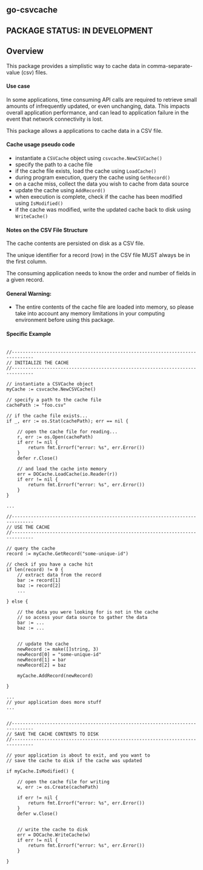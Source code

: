 ## go-csvcache


## PACKAGE STATUS: IN DEVELOPMENT

## Overview
This package provides a simplistic way to cache data in
comma-separate-value (csv) files.


#### Use case
In some applications, time consuming API calls are required to
retrieve small amounts of infrequently updated, or even unchanging,
data.  This impacts overall application performance, and can lead to
application failure in the event that network connectivity is lost.

This package allows a applications to cache data in a CSV file. 


#### Cache usage pseudo code
* instantiate a `CSVCache` object using `csvcache.NewCSVCache()`
* specify the path to a cache file
* if the cache file exists, load the cache using `LoadCache()`
* during program execution, query the cache using `GetRecord()`
* on a cache miss, collect the data you wish to cache from data source
* update the cache using `AddRecord()`
* when execution is complete, check if the cache has been modified
  using `IsModified()`
* if the cache was modified, write the updated cache back to disk
  using `WriteCache()`


#### Notes on the CSV File Structure
The cache contents are persisted on disk as a CSV file.  

The unique identifier for a record (row) in the CSV file MUST always
be in the first column.

The consuming application needs to know the order and number of fields
in a given record.


#### General Warning:
* The entire contents of the cache file are loaded into memory, so
  please take into account any memory limitations in your computing
  environment before using this package.


#### Specific Example
```

//------------------------------------------------------------------------------
// INITIALIZE THE CACHE 
//------------------------------------------------------------------------------

// instantiate a CSVCache object
myCache := csvcache.NewCSVCache()

// specify a path to the cache file
cachePath := "foo.csv"

// if the cache file exists...
if _, err := os.Stat(cachePath); err == nil {

	// open the cache file for reading...
	r, err := os.Open(cachePath)
	if err != nil {
		return fmt.Errorf("error: %s", err.Error())
	}
	defer r.Close()

	// and load the cache into memory
	err = DOCache.LoadCache(io.Reader(r))
	if err != nil {
		return fmt.Errorf("error: %s", err.Error())
	}
}

...

//------------------------------------------------------------------------------
// USE THE CACHE
//------------------------------------------------------------------------------

// query the cache
record := myCache.GetRecord("some-unique-id")

// check if you have a cache hit
if len(record) != 0 {
	// extract data from the record
	bar := record[1]
	baz := record[2]
	...

} else {

	// the data you were looking for is not in the cache
	// so access your data source to gather the data
	bar := ...
	baz := ...
	
	
	// update the cache
	newRecord := make([]string, 3)
	newRecord[0] = "some-unique-id"
	newRecord[1] = bar
	newRecord[2] = baz
	
	myCache.AddRecord(newRecord)

}

...
// your application does more stuff
...


//------------------------------------------------------------------------------
// SAVE THE CACHE CONTENTS TO DISK
//------------------------------------------------------------------------------

// your application is about to exit, and you want to 
// save the cache to disk if the cache was updated

if myCache.IsModified() {

	// open the cache file for writing
	w, err := os.Create(cachePath)

	if err != nil {
		return fmt.Errorf("error: %s", err.Error())
	}
	defer w.Close()


	// write the cache to disk
	err = DOCache.WriteCache(w)
	if err != nil {
		return fmt.Errorf("error: %s", err.Error())
	}

}
```
